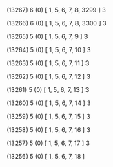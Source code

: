 (13267) 6 (0) [ 1, 5, 6, 7, 8, 3299 ] 3 


(13266) 6 (0) [ 1, 5, 6, 7, 8, 3300 ] 3 


(13265) 5 (0) [ 1, 5, 6, 7, 9 ] 3 


(13264) 5 (0) [ 1, 5, 6, 7, 10 ] 3 


(13263) 5 (0) [ 1, 5, 6, 7, 11 ] 3 


(13262) 5 (0) [ 1, 5, 6, 7, 12 ] 3 


(13261) 5 (0) [ 1, 5, 6, 7, 13 ] 3 


(13260) 5 (0) [ 1, 5, 6, 7, 14 ] 3 


(13259) 5 (0) [ 1, 5, 6, 7, 15 ] 3 


(13258) 5 (0) [ 1, 5, 6, 7, 16 ] 3 


(13257) 5 (0) [ 1, 5, 6, 7, 17 ] 3 


(13256) 5 (0) [ 1, 5, 6, 7, 18 ]  

